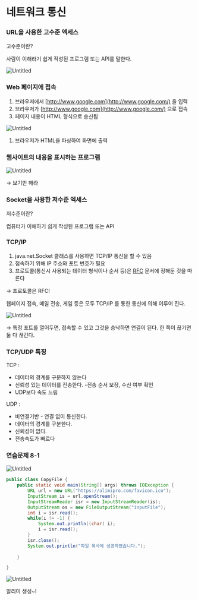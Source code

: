# 네트워크 통신

### URL을 사용한 고수준 엑세스

고수준이란?

사람이 이해라기 쉽게 작성된 프로그램 또는 API를 말한다.

![Untitled](%E1%84%82%E1%85%A6%E1%84%90%E1%85%B3%E1%84%8B%E1%85%AF%E1%84%8F%E1%85%B3%20%E1%84%90%E1%85%A9%E1%86%BC%E1%84%89%E1%85%B5%E1%86%AB%203da6f4447d044d27975f9501ff53e13c/Untitled.png)

### Web 페이지에 접속

1. 브라우저에서 [http://www.google.com](http://www.google.com/) 을 입력
2. 브라우저가 [http://www.google.com](http://www.google.com/) 으로 접속
3. 페이지 내용이 HTML 형식으로 송신됨

![Untitled](%E1%84%82%E1%85%A6%E1%84%90%E1%85%B3%E1%84%8B%E1%85%AF%E1%84%8F%E1%85%B3%20%E1%84%90%E1%85%A9%E1%86%BC%E1%84%89%E1%85%B5%E1%86%AB%203da6f4447d044d27975f9501ff53e13c/Untitled%201.png)

1. 브라우저가 HTML을 파싱하여 화면에 출력

### 웹사이트의 내용을 표시하는 프로그램

![Untitled](%E1%84%82%E1%85%A6%E1%84%90%E1%85%B3%E1%84%8B%E1%85%AF%E1%84%8F%E1%85%B3%20%E1%84%90%E1%85%A9%E1%86%BC%E1%84%89%E1%85%B5%E1%86%AB%203da6f4447d044d27975f9501ff53e13c/Untitled%202.png)

→ 보기만 해라

### Socket을 사용한 저수준 엑세스

저수준이란?

컴퓨터가 이해하기 쉽게 작성된 프로그램 또는 API

### TCP/IP

1. java.net.Socket 클래스를 사용하면 TCP/IP 통신을 할 수 있음
2. 접속하기 위해 IP 주소와 포트 번호가 필요
3. 프로토콜(통신시 사용되는 데이터 형식이나 순서 등)은 [RFC](https://tools.ietf.org/html/rfc1180) 문서에 정해둔 것을 따른다

→ 프로토콜은 RFC!

웹페이지 접속, 메일 전송, 게임 등은 모두 TCP/IP 를 통한 통신에 의해 이루어 진다.

![Untitled](%E1%84%82%E1%85%A6%E1%84%90%E1%85%B3%E1%84%8B%E1%85%AF%E1%84%8F%E1%85%B3%20%E1%84%90%E1%85%A9%E1%86%BC%E1%84%89%E1%85%B5%E1%86%AB%203da6f4447d044d27975f9501ff53e13c/Untitled%203.png)

→ 특정 포트를 열어두면, 접속할 수 있고 그것을 승낙하면 연결이 된다. 한 쪽이 끊기면 둘 다 끊긴다.

### TCP/UDP 특징

TCP :

- 데이터의 경계를 구분하지 않는다
- 신뢰성 있는 데이터를 전송한다. -전송 순서 보장, 수신 여부 확인
- UDP보다 속도 느림

UDP :

- 비연결기반 - 연결 없이 통신한다.
- 데이터의 경계를 구분한다.
- 신뢰성이 없다.
- 전송속도가 빠르다

### 연습문제 8-1

![Untitled](%E1%84%82%E1%85%A6%E1%84%90%E1%85%B3%E1%84%8B%E1%85%AF%E1%84%8F%E1%85%B3%20%E1%84%90%E1%85%A9%E1%86%BC%E1%84%89%E1%85%B5%E1%86%AB%203da6f4447d044d27975f9501ff53e13c/Untitled%204.png)

```java
public class CopyFile {
    public static void main(String[] args) throws IOException {
        URL url = new URL("https://alimipro.com/favicon.ico");
        InputStream is = url.openStream();
        InputStreamReader isr = new InputStreamReader(is);
        OutputStream os = new FileOutputStream("inputFile");
        int i = isr.read();
        while(i != -1) {
            System.out.println((char) i);
            i = isr.read();
        }
        isr.close();
        System.out.println("파일 복사에 성공하였습니다.");
        
    }

}
```

![Untitled](%E1%84%82%E1%85%A6%E1%84%90%E1%85%B3%E1%84%8B%E1%85%AF%E1%84%8F%E1%85%B3%20%E1%84%90%E1%85%A9%E1%86%BC%E1%84%89%E1%85%B5%E1%86%AB%203da6f4447d044d27975f9501ff53e13c/Untitled%205.png)

알리미 생성~!
